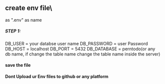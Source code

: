 ## create env file\
  as ".env" as name
##### STEP 1:
  DB_USER = your databse user name
  DB_PASSWORD = user Password
  DB_HOST = localhost
  DB_PORT = 5432
  DB_DATABASE = perntodo(or any db name, if change the table name change the table name inside the server)
#### save the file
#### Dont Upload ur Env files to github or any platform
